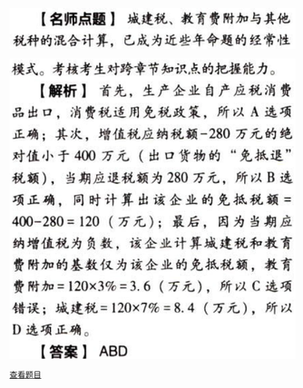 ![](c18673d6a2eaf47d413ffb9f9110e38f.png)

![](d42d6b528aa6fb77efc2785f8af64a0c.png)

[查看题目](../城市维护建设税.本章真题.md#8-题目)

